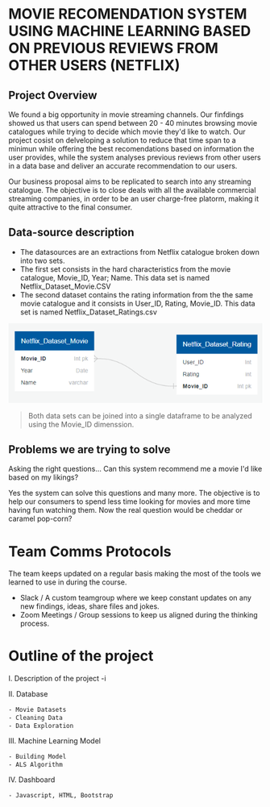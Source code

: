 # MOVIE RECOMENDATION SYSTEM USING MACHINE LEARNING BASED ON PREVIOUS REVIEWS FROM OTHER USERS (NETFLIX)

## Project Overview
We found a big opportunity in movie streaming channels. Our finfdings showed us that users can spend between 20 - 40 minutes browsing movie catalogues while trying to decide which movie they'd like to watch. Our project cosist on delveloping a solution to reduce that time span to a minimun while offering the best recomendations based on information the user provides, while the system analyses previous reviews from other users in a data base and deliver an accurate recommendation to our users. 

Our business proposal aims to be replicated to search into any streaming catalogue. The objective is to close deals with all the available commercial streaming companies, in order to be an user charge-free platorm, making it quite attractive to the final consumer. 

## Data-source description
- The datasources are an extractions from Netflix catalogue broken down into two sets. 
- The first set consists in the hard characteristics from the movie catalogue, Movie_ID, Year; Name. This data set is named Netflix_Dataset_Movie.CSV
- The second dataset contains the rating information from the the same movie catalogue and it consists in User_ID, Rating, Movie_ID. This data set is named Netflix_Dataset_Ratings.csv

![DiagramaEDR](Resources/Diaggrama.png)
>Both data sets can be joined into a single dataframe to be analyzed using the Movie_ID dimenssion. 

## Problems we are trying to solve
Asking the right questions... Can this system recommend me a movie I'd like based on my likings? 

Yes the system can solve this questions and many more. The objective is to help our consumers to spend less time looking for movies and more time having fun watching them. Now the real question would be cheddar or caramel pop-corn?



# Team Comms Protocols
The team keeps updated on a regular basis making the most of the tools we learned to use in during the course. 
- Slack / A custom teamgroup where we keep constant updates on any new findings, ideas, share files and jokes. 
- Zoom Meetings / Group sessions to keep us aligned during the thinking process. 

# Outline of the project

I. Description of the project
  -i
  
II. Database

    - Movie Datasets
    - Cleaning Data
    - Data Exploration
 
III. Machine Learning Model

    - Building Model
    - ALS Algorithm
    
IV. Dashboard

    - Javascript, HTML, Bootstrap
